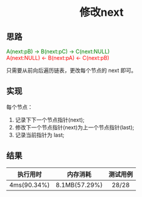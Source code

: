 # <center>**修改next**
## **思路**
<font color='green'>A(next:pB) -> B(next:pC) -> C(next:NULL)</font>  
<font color='red'>A(next:NULL) <- B(next:pA) <- C(next:pB)</font>

只需要从前向后遍历链表，更改每个节点的 next 即可。
## **实现**
每个节点：  
1. 记录下下一个节点指针(next);
2. 修改下一个节点指针(next)为上一个节点指针(last);
3. 记录当前指针为 last;
## **结果**
|执行用时|内存消耗|测试用例|
|:--:|:--:|:--:|
|4ms(90.34%)|8.1MB(57.29%)|28/28|